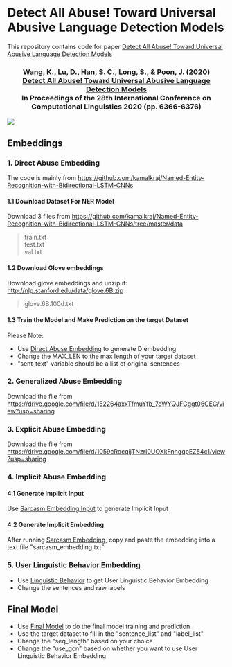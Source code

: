 # Detect All Abuse! Toward Universal Abusive Language Detection Models
This repository contains code for paper [Detect All Abuse! Toward Universal Abusive Language Detection Models](https://www.aclweb.org/anthology/2020.coling-main.560/)

<h3 align="center">
  <b>Wang, K., Lu, D., Han, S. C., Long, S., & Poon, J. (2020) <br/><a href="https://www.aclweb.org/anthology/2020.coling-main.560/">Detect All Abuse! Toward Universal Abusive Language Detection Models</a><br/>In Proceedings of the 28th International Conference on Computational Linguistics 2020 (pp. 6366-6376)</b></span>
</h3>


<img src="https://usydnlpgroup.files.wordpress.com/2020/12/macas.png">


## Embeddings
### 1. Direct Abuse Embedding
The code is mainly from https://github.com/kamalkraj/Named-Entity-Recognition-with-Bidirectional-LSTM-CNNs
#### 1.1 Download Dataset For NER Model
Download 3 files from https://github.com/kamalkraj/Named-Entity-Recognition-with-Bidirectional-LSTM-CNNs/tree/master/data
>train.txt  
>test.txt  
>val.txt
#### 1.2 Download Glove embeddings
Download glove embeddings and unzip it: http://nlp.stanford.edu/data/glove.6B.zip
>glove.6B.100d.txt
#### 1.3 Train the Model and Make Prediction on the target Dataset
Please Note:
- Use [Direct Abuse Embedding](https://github.com/usydnlp/MACAS/blob/main/Directed%20Abuse%20Embedding.ipynb) to generate D embedding
- Change the MAX_LEN to the max length of your target dataset
- "sent_text" variable should be a list of original sentences
### 2. Generalized Abuse Embedding
Download the file from https://drive.google.com/file/d/152264axxTfmuYfb_7oWYQJFCggt06CEC/view?usp=sharing
### 3. Explicit Abuse Embedding
Download the file from https://drive.google.com/file/d/1059cRocqijTNzrl0UOXkFnngqpEZ54c1/view?usp=sharing
### 4. Implicit Abuse Embedding
#### 4.1 Generate Implicit Input
Use [Sarcasm Embedding Input](https://github.com/usydnlp/MACAS/blob/main/Generate%20Input%20for%20Sarcasm%20Model.ipynb) to generate Implicit Input
#### 4.2 Generate Implicit Embedding
After running [Sarcasm Embedding](https://github.com/usydnlp/MACAS/blob/main/Sarcasm_embedding.ipynb), copy and paste the embedding into a text file "sarcasm_embedding.txt"
### 5. User Linguistic Behavior Embedding
- Use [Linguistic Behavior](https://github.com/usydnlp/MACAS/blob/main/User%20Linguistic%20Behavior%20Embedding.ipynb) to get User Linguistic Behavior Embedding
- Change the sentences and raw labels 
## Final Model
- Use [Final Model](https://github.com/usydnlp/MACAS/blob/main/Final%20Model.ipynb) to do the final model training and prediction
- Use the target dataset to fill in the "sentence_list" and "label_list"
- Change the "seq_length" based on your choice
- Change the "use_gcn" based on whether you want to use User Linguistic Behavior Embedding
